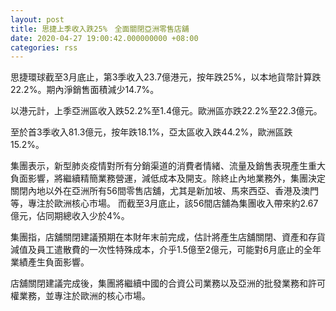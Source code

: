 ```yaml
---
layout: post
title: 思捷上季收入跌25%　全面關閉亞洲零售店舖
date: 2020-04-27 19:00:42.000000000 +08:00
categories: rss
---
```


思捷環球截至3月底止，第3季收入23.7億港元，按年跌25%，以本地貨幣計算跌22.2%。期內淨銷售面積減少14.7%。

以港元計，上季亞洲區收入跌52.2%至1.4億元。歐洲區亦跌22.2%至22.3億元。

至於首3季收入81.3億元，按年跌18.1%，亞太區收入跌44.2%，歐洲區跌15.2%。

集團表示，新型肺炎疫情對所有分銷渠道的消費者情緒、流量及銷售表現產生重大負面影響，將繼續精簡業務營運，減低成本及開支。除終止內地業務外，集團決定關閉內地以外在亞洲所有56間零售店舖，尤其是新加坡、馬來西亞、香港及澳門等，專注於歐洲核心市場。 而截至3月底止，該56間店舖為集團收入帶來約2.67億元，佔同期總收入少於4%。

集團指，店舖關閉建議預期在本財年末前完成，估計將產生店舖關閉、資產和存貨減值及員工遣散費的一次性特殊成本，介乎1.5億至2億元，可能對6月底止的全年業績產生負面影響。

店舖關閉建議完成後，集團將繼續中國的合資公司業務以及亞洲的批發業務和許可權業務，並專注於歐洲的核心市場。
